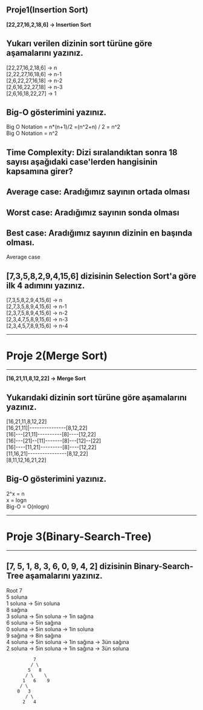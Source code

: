 Proje1(Insertion Sort)
---
**[22,27,16,2,18,6] -> Insertion Sort**

##  Yukarı verilen dizinin sort türüne göre aşamalarını yazınız.

[22,27,16,2,18,6] -> n  
[2,22,27,16,18,6] -> n-1  
[2,6,22,27,16,18] -> n-2  
[2,6,16,22,27,18] -> n-3  
[2,6,16,18,22,27] -> 1  

## Big-O gösterimini yazınız.

Big O Notation = n*(n+1)/2 =(n^2+n) / 2 = n^2  
Big O Notation = n^2

## Time Complexity: Dizi sıralandıktan sonra 18 sayısı aşağıdaki case'lerden hangisinin kapsamına girer? 
## Average case: Aradığımız sayının ortada olması
## Worst case: Aradığımız sayının sonda olması
## Best case: Aradığımız sayının dizinin en başında olması.

Average case

## [7,3,5,8,2,9,4,15,6] dizisinin Selection Sort'a göre ilk 4 adımını yazınız.

[7,3,5,8,2,9,4,15,6] -> n  
[2,7,3,5,8,9,4,15,6] -> n-1  
[2,3,7,5,8,9,4,15,6] -> n-2  
[2,3,4,7,5,8,9,15,6] -> n-3  
[2,3,4,5,7,8,9,15,6] -> n-4    
  
---
# Proje 2(Merge Sort)
---
**[16,21,11,8,12,22] -> Merge Sort**

## Yukarıdaki dizinin sort türüne göre aşamalarını yazınız.

[16,21,11,8,12,22]  
[16,21,11]|---------------[8,12,22]  
[16]---[21,11]----------[8]----[12,22]  
[16]---[21]--[11]-------[8]---[12]--[22]  
[16]----[11,21]---------[8]----[12,22]  
[11,16,21]----------------[8,12,22]  
[8,11,12,16,21,22]  

## Big-O gösterimini yazınız.

2^x = n  
x = logn  
Big-O = O(nlogn)  

---
# Proje 3(Binary-Search-Tree)
---
## [7, 5, 1, 8, 3, 6, 0, 9, 4, 2] dizisinin Binary-Search-Tree aşamalarını yazınız.

Root 7  
5 soluna  
1 soluna -> 5in soluna  
8 sağına  
3 soluna -> 5in soluna -> 1in sağına  
6 soluna -> 5in sağına  
0 soluna -> 5in soluna -> 1in soluna  
9 sağına -> 8in sağına  
4 soluna -> 5in soluna -> 1in sağına -> 3ün sağına  
2 soluna -> 5in soluna -> 1in sağına -> 3ün soluna  

              7
             / \
            5   8
           / \    \
          1   6    9
         / \
        0   3
           / \
          2   4
